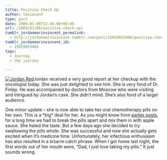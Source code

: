 ```yaml
---
title: Positive Check Up
author: lmvincent
type: post
date: 2009-01-08T13:44:00+00:00
url: /2009/01/08/positive-check-up/
tumblr_jordanmarinvincent_permalink:
  - http://jordanmarinvincent.tumblr.com/post/15659053486/positive-check-up
tumblr_jordanmarinvincent_id:
  - 15659053486
tags:
  - Journey
  - the journey

---
```

<a href="http://www.flickr.com/photos/33375860@N00/3176146320/" title="Jordan Red" class="flickr-image" target="_blank" rel="noopener"><img src="http://farm4.static.flickr.com/3445/3176146320_e2016dcef7_m.jpg" alt="Jordan Red" /></a>Jordan received a very good report at her checkup with the oncologist today. She was just delighted to see him. She is very fond of Dr. Finlay. He was accompanied by doctors from Moscow who were visiting and intrigued by Jordan&rsquo;s case. She didn&rsquo;t mind. She&rsquo;s also fond of a larger audience.

One minor update &ndash; she is now able to take her oral chemotherapy pills on her own. This is a \*big\* deal for her. As you might know from <a href="http://www.jordanvincent.com/2004/11/30/apple-sauce-toxin-and-blue-sprinkles/" target="_blank" rel="noopener">earlier posts</a>, for a long time we had to break the pills apart and mix them in with apple sauce. She hated the taste. But a few days ago she decided to try swallowing the pills whole. She was successful and now she actually gets excited when it&rsquo;s medicine time. Unfortunately, her infectious enthusiasm has also resulted in a bizarre catch phrase. When I got home last night, the first words out of her mouth were, &ldquo;Dad, I just love taking my pills.&rdquo; It just sounds wrong.

<div class="blogger-post-footer">
  <img loading="lazy" width="1" height="1" src="https://blogger.googleusercontent.com/tracker/9039099668816362935-6910449603216045547?l=jordansjourney2.blogspot.com" alt="" />
</div>